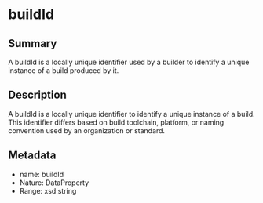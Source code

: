 <!-- Automatically generated by spec-parser v2.0.0 on 2023-12-27T15:02:03.969017+00:00 -->
<!-- SPDX-License-Identifier: Community-Spec-1.0 -->

# buildId

## Summary

A buildId is a locally unique identifier used by a builder to identify a unique instance of a build produced by it.


## Description

A buildId is a locally unique identifier to identify a unique instance of a build. This identifier differs based on build toolchain, platform, or naming convention used by an organization or standard.


## Metadata

- name: buildId
- Nature: DataProperty
- Range: xsd:string




